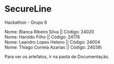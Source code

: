 # SecureLine
Hackathon - Grupo 6

Nome: Blanca Ribeiro Silva || Código: 24020\
Nome: Haroldo Filho || Código: 24176\
Nome: Leandro Lopes Heleno || Código: 24004\
Nome: Thiago Correia Azarias || Código: 24038\


Para ver os artefatos, ir na pasta de Documentação.
